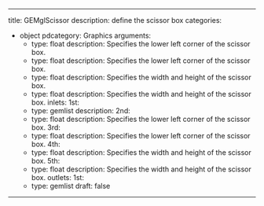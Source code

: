 
---
title: GEMglScissor
description: define the scissor box
categories:
  - object
pdcategory: Graphics
arguments:
    - type: float
      description: Specifies the lower left corner of the scissor box.
    - type: float
      description: Specifies the lower left corner of the scissor box.
    - type: float
      description: Specifies the width and height of the scissor box.
    - type: float
      description: Specifies the width and height of the scissor box.
inlets:
  1st:
    - type: gemlist
      description:
  2nd:
    - type: float
      description: Specifies the lower left corner of the scissor box.
  3rd:
    - type: float
      description: Specifies the lower left corner of the scissor box.
  4th:
    - type: float
      description: Specifies the width and height of the scissor box.
  5th:
    - type: float
      description: Specifies the width and height of the scissor box.
outlets:
  1st:
    - type: gemlist
draft: false
---

